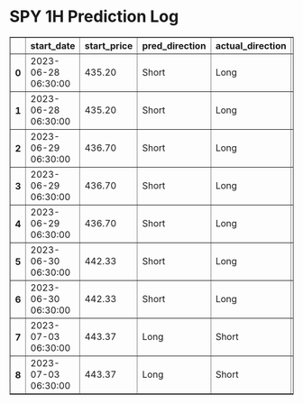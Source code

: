 <h1>SPY 1H Prediction Log</h1>

<table border="1" class="dataframe">
  <thead>
    <tr style="text-align: right;">
      <th></th>
      <th>start_date</th>
      <th>start_price</th>
      <th>pred_direction</th>
      <th>actual_direction</th>
      <th>end_date</th>
      <th>end_price</th>
      <th>confidence</th>
      <th>difference</th>
      <th>model_type</th>
    </tr>
  </thead>
  <tbody>
    <tr>
      <th>0</th>
      <td>2023-06-28 06:30:00</td>
      <td>435.20</td>
      <td>Short</td>
      <td>Long</td>
      <td>2023-06-28 12:00:00</td>
      <td>436.39</td>
      <td>78.787879</td>
      <td>1.19</td>
      <td>NaN</td>
    </tr>
    <tr>
      <th>1</th>
      <td>2023-06-28 06:30:00</td>
      <td>435.20</td>
      <td>Short</td>
      <td>Long</td>
      <td>2023-06-28 12:00:00</td>
      <td>436.39</td>
      <td>83.870968</td>
      <td>1.19</td>
      <td>NaN</td>
    </tr>
    <tr>
      <th>2</th>
      <td>2023-06-29 06:30:00</td>
      <td>436.70</td>
      <td>Short</td>
      <td>Long</td>
      <td>2023-06-29 08:00:00</td>
      <td>437.17</td>
      <td>77.419355</td>
      <td>0.47</td>
      <td>NaN</td>
    </tr>
    <tr>
      <th>3</th>
      <td>2023-06-29 06:30:00</td>
      <td>436.70</td>
      <td>Short</td>
      <td>Long</td>
      <td>2023-06-29 08:00:00</td>
      <td>437.17</td>
      <td>75.757576</td>
      <td>0.47</td>
      <td>NaN</td>
    </tr>
    <tr>
      <th>4</th>
      <td>2023-06-29 06:30:00</td>
      <td>436.70</td>
      <td>Short</td>
      <td>Long</td>
      <td>2023-06-29 08:00:00</td>
      <td>437.17</td>
      <td>75.757576</td>
      <td>0.47</td>
      <td>NaN</td>
    </tr>
    <tr>
      <th>5</th>
      <td>2023-06-30 06:30:00</td>
      <td>442.33</td>
      <td>Short</td>
      <td>Long</td>
      <td>2023-06-30 07:00:00</td>
      <td>442.91</td>
      <td>71.875000</td>
      <td>0.58</td>
      <td>NaN</td>
    </tr>
    <tr>
      <th>6</th>
      <td>2023-06-30 06:30:00</td>
      <td>442.33</td>
      <td>Short</td>
      <td>Long</td>
      <td>2023-06-30 07:00:00</td>
      <td>442.91</td>
      <td>77.419355</td>
      <td>0.58</td>
      <td>NaN</td>
    </tr>
    <tr>
      <th>7</th>
      <td>2023-07-03 06:30:00</td>
      <td>443.37</td>
      <td>Long</td>
      <td>Short</td>
      <td>2023-07-03 06:30:00</td>
      <td>443.37</td>
      <td>77.419355</td>
      <td>0.00</td>
      <td>NaN</td>
    </tr>
    <tr>
      <th>8</th>
      <td>2023-07-03 06:30:00</td>
      <td>443.37</td>
      <td>Long</td>
      <td>Short</td>
      <td>2023-07-03 06:30:00</td>
      <td>443.37</td>
      <td>71.875000</td>
      <td>0.00</td>
      <td>Wein</td>
    </tr>
  </tbody>
</table>